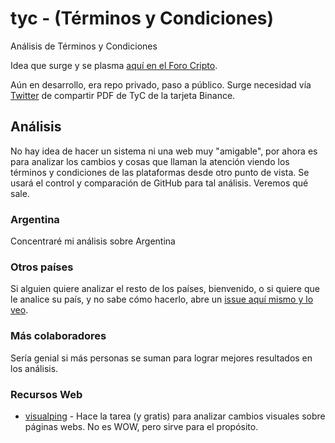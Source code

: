 # tyc - (Términos y Condiciones)
Análisis de Términos y Condiciones

Idea que surge y se plasma [aquí en el Foro Cripto](https://github.com/locademiacripto/foro/discussions/3).

Aún en desarrollo, era repo privado, paso a público. Surge necesidad vía [Twitter](https://twitter.com/LocademiaCripto/status/1567621281889062913?s=20&t=Qv-rokzgyeHiv-074oPzaA) de compartir PDF de TyC de la tarjeta Binance.

## Análisis

No hay idea de hacer un sistema ni una web muy "amigable", por ahora es para analizar los cambios y cosas que llaman la atención viendo los términos y condiciones de las plataformas desde otro punto de vista. Se usará el control y comparación de GitHub para tal análisis. Veremos qué sale.

### Argentina
Concentraré mi análisis sobre Argentina

### Otros países
Si alguien quiere analizar el resto de los países, bienvenido, o si quiere que le analice su país, y no sabe cómo hacerlo, abre un [issue aquí mismo y lo veo](https://github.com/locademiacripto/tyc/issues).

### Más colaboradores
Sería genial si más personas se suman para lograr mejores resultados en los análisis.

### Recursos Web

- [visualping](https://visualping.io/) - Hace la tarea (y gratis) para analizar cambios visuales sobre páginas webs. No es WOW, pero sirve para el propósito.
